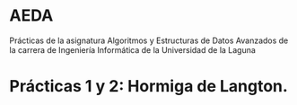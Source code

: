 # AEDA
Prácticas de la asignatura Algoritmos y
Estructuras de Datos Avanzados de la 
carrera de Ingeniería Informática de la
Universidad de la Laguna

# Prácticas 1 y 2: Hormiga de Langton.

